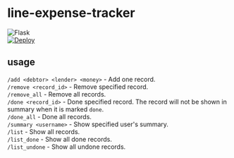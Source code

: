 # line-expense-tracker
![Flask](https://img.shields.io/badge/flask-%23000.svg?style=for-the-badge&logo=flask&logoColor=white)  
[![Deploy](https://www.herokucdn.com/deploy/button.svg)](https://heroku.com/deploy)  

## usage
`/add <debtor> <lender> <money>` - Add one record.  
`/remove <record_id>` - Remove specified record.  
`/remove_all` - Remove all records.  
`/done <record_id>` - Done specified record. The record will not be shown in summary when it is marked `done`.  
`/done_all` - Done all records.  
`/summary <username>` - Show specified user's summary.  
`/list` - Show all records.  
`/list_done` - Show all done records.  
`/list_undone` - Show all undone records.
